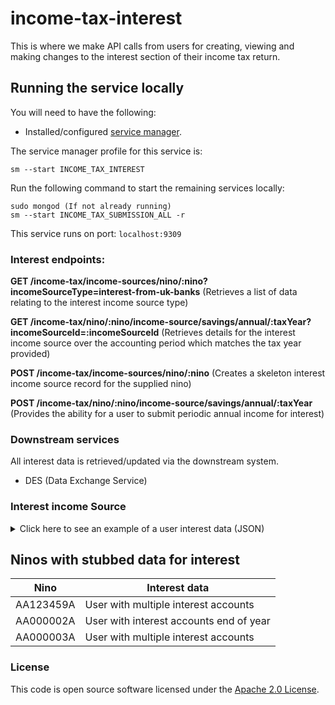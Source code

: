 
# income-tax-interest

This is where we make API calls from users for creating, viewing and making changes to the interest section of their income tax return.

## Running the service locally

You will need to have the following:
- Installed/configured [service manager](https://github.com/hmrc/service-manager).

The service manager profile for this service is:

    sm --start INCOME_TAX_INTEREST
Run the following command to start the remaining services locally:

    sudo mongod (If not already running)
    sm --start INCOME_TAX_SUBMISSION_ALL -r

This service runs on port: `localhost:9309`

### Interest endpoints:

**GET     /income-tax/income-sources/nino/:nino?incomeSourceType=interest-from-uk-banks** (Retrieves a list of data relating to the interest income source type)

**GET     /income-tax/nino/:nino/income-source/savings/annual/:taxYear?incomeSourceId=:incomeSourceId** (Retrieves details for the interest income source over the accounting period which matches the tax year provided)

**POST    /income-tax/income-sources/nino/:nino** (Creates a skeleton interest income source record for the supplied nino)

**POST    /income-tax/nino/:nino/income-source/savings/annual/:taxYear** (Provides the ability for a user to submit periodic annual income for interest)

### Downstream services

All interest data is retrieved/updated via the downstream system.

- DES (Data Exchange Service)

### Interest income Source

<details>
<summary>Click here to see an example of a user interest data (JSON)</summary>

```json
[
  {
      "incomeSourceId": "000000000000001",
      "incomeSourceName": "Bank Account 1",
      "identifier": "AA111111A",
      "incomeSourceType": "interest-from-uk-banks"
  },
  {
      "incomeSourceId": "000000000000002",
      "incomeSourceName": "Bank Account 2",
      "identifier": "AA111111A",
      "incomeSourceType": "interest-from-uk-banks"
  },
  {
      "incomeSourceId": "000000000000003",
      "incomeSourceName": "Bank Account 3",
      "identifier": "AA111111A",
      "incomeSourceType": "interest-from-uk-banks"
  }
]
```

</details>

## Ninos with stubbed data for interest

| Nino | Interest data |
| ---  | --- |
| AA123459A | User with multiple interest accounts |
| AA000002A | User with interest accounts end of year |
| AA000003A | User with multiple interest accounts |

### License

This code is open source software licensed under the [Apache 2.0 License]("http://www.apache.org/licenses/LICENSE-2.0.html").
